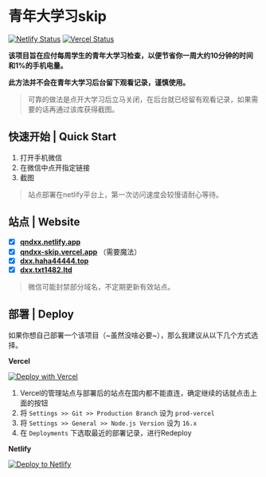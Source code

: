 # 青年大学习skip

[![Netlify Status](https://api.netlify.com/api/v1/badges/93a7e121-af8d-46d0-9019-32b69ba447d6/deploy-status)](https://app.netlify.com/sites/qndxx/deploys)
[![Vercel Status](https://therealsujitk-vercel-badge.vercel.app/?app=vercel.com/hx-w/qndxx)](https://vercel.com/hx-w/qndxx)

**该项目旨在应付每周学生的青年大学习检查，以便节省你一周大约10分钟的时间和1%的手机电量。**

**此方法并不会在青年大学习后台留下观看记录，谨慎使用。**

> 可靠的做法是点开大学习后立马关闭，在后台就已经留有观看记录，如果需要的话再通过该库获得截图。

## 快速开始 | Quick Start

1. 打开手机微信
2. 在微信中点开指定链接
3. 截图

> 站点部署在netlify平台上，第一次访问速度会较慢请耐心等待。

## 站点 | Website

- [x] [**qndxx.netlify.app**](https://qndxx.netlify.app)
- [x] [**qndxx-skip.vercel.app**](https://qndxx-skip.vercel.app)  （需要魔法）
- [x] [**dxx.haha44444.top**](https://dxx.haha44444.top)
- [x] [**dxx.txt1482.ltd**](https://dxx.txt1482.ltd)

> 微信可能封禁部分域名，不定期更新有效站点。


## 部署 | Deploy

如果你想自己部署一个该项目（~虽然没啥必要~），那么我建议从以下几个方式选择。

**Vercel**

[![Deploy with Vercel](https://vercel.com/button)](https://vercel.com/new/clone?repository-url=https%3A%2F%2Fgithub.com%2Fhx-w%2Fqndxx&project-name=qndxx&repository-name=qndxx)

1. Vercel的管理站点与部署后的站点在国内都不能直连，确定继续的话就点击上面的按钮
2. 将 `Settings >> Git >> Production Branch` 设为 `prod-vercel`
3. 将 `Settings >> General >> Node.js Version` 设为 `16.x`
4. 在 `Deployments` 下选取最近的部署记录，进行Redeploy

**Netlify**

[![Deploy to Netlify](https://www.netlify.com/img/deploy/button.svg)](https://app.netlify.com/start/deploy?repository=https://github.com/hx-w/qndxx)
